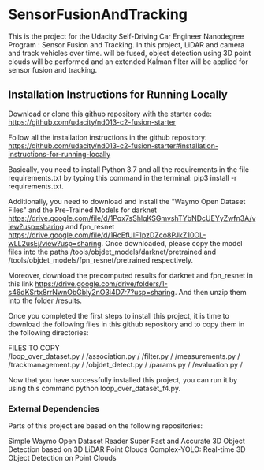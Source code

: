 # SensorFusionAndTracking
This is the project for the Udacity Self-Driving Car Engineer Nanodegree Program : Sensor Fusion and Tracking.  In this project, LiDAR and camera and track vehicles over time. will be fused, object detection using 3D point clouds will be performed and an extended Kalman filter will be applied for sensor fusion and tracking.

## Installation Instructions for Running Locally
Download or clone this github repository with the starter code: https://github.com/udacity/nd013-c2-fusion-starter

Follow all the installation instructions in the github repository: https://github.com/udacity/nd013-c2-fusion-starter#installation-instructions-for-running-locally

Basically, you need to install Python 3.7 and all the requirements in the file requirements.txt by typing this command in the terminal: pip3 install -r requirements.txt.

Additionally, you need to download and install the "Waymo Open Dataset Files" and the Pre-Trained Models for darknet https://drive.google.com/file/d/1Pqx7sShlqKSGmvshTYbNDcUEYyZwfn3A/view?usp=sharing and fpn_resnet https://drive.google.com/file/d/1RcEfUIF1pzDZco8PJkZ10OL-wLL2usEj/view?usp=sharing. Once downloaded, please copy the model files into the paths /tools/objdet_models/darknet/pretrained and /tools/objdet_models/fpn_resnet/pretrained respectively.

Moreover, download the precomputed results for darknet and fpn_resnet in this link https://drive.google.com/drive/folders/1-s46dKSrtx8rrNwnObGbly2nO3i4D7r7?usp=sharing. And then unzip them into the folder /results.

Once you completed the first steps to install this project, it is time to download the following files in this github repository and to copy them in the following directories:

FILES TO COPY	
/loop_over_dataset.py	/
/association.py	/
/filter.py	/
/measurements.py	/
/trackmanagement.py	/
/objdet_detect.py	/
/params.py	/
/evaluation.py	/


Now that you have successfully installed this project, you can run it by using this command python loop_over_dataset_f4.py.

### External Dependencies
Parts of this project are based on the following repositories:

Simple Waymo Open Dataset Reader
Super Fast and Accurate 3D Object Detection based on 3D LiDAR Point Clouds
Complex-YOLO: Real-time 3D Object Detection on Point Clouds
